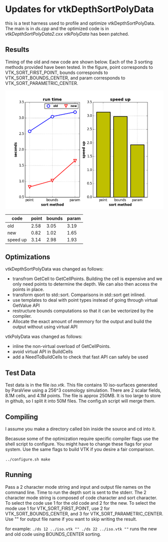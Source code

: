 # Updates for vtkDepthSortPolyData #
this is a test harness used to profile and optimize
vtkDepthSortPolyData. The main is in *ds.cpp* and the
optimized code is in *vtkDepthSortPolyData2.cxx* *vtkPolyData*
has been patched.

## Results ##
Timing of the old and new code are shown below. Each of the 3 sorting
methods provided have been tested. In the figure, point corresponds to
VTK_SORT_FIRST_POINT, bounds corresponds to VTK_SORT_BOUNDS_CENTER, and 
param corresponds to VTK_SORT_PARAMETRIC_CENTER.

![comparison](images/depth_sort_speedup.png)


code | point | bounds | param
-----|-------|--------|------
old | 2.58 | 3.05 | 3.19
new | 0.82 | 1.02 | 1.65
speed up | 3.14 | 2.98 | 1.93

## Optimizations ##
vtkDepthSortPolyData was changed as follows:
* transfrom GetCell to GetCellPoints. Building the cell is expensive
  and we only need points to determine the depth. We can also then
  access the points in place.
* transform qsort to std::sort. Comparisons in std::sort get inlined.
* use templates to deal with point types instead of going through
  virtual GetValue API
* restructure bounds computations so that it can be vectorized
  by the compiler.
* Allocate the exact amount of memmory for the output and
  build the output without using virtual API

vtkPolyData was changed as follows:
* inline the non-virtual overload of GetCellPoints.
* avoid virtual API in BuildCells
* add a NeedToBuildCells to check that fast API can safely be used

## Test Data ##
Test data is in the file *iso.vtk*. This file contains 10 iso-surfaces
generated by ParaView using a 256^3 cosmology simulation. There are 2
scalar fields, 8.1M cells, and 4.1M points. The file is approx 250MB.
It is too large to store in github, so I split it into 50M files. The
config.sh script will merge them.

## Compiling ##
I assume you make a directory called bin inside the source and
cd into it.

Becasuse some of the optimization require specific compiler flags
use the shell script to configure. You might have to change these
flags for your system. Use the same flags to build VTK if you desire
a fair comparison.

`../configure.sh
make`

## Running ##
Pass a 2 character mode string  and
input and output file names on the command line. Time to run the depth sort is sent to
the stderr. The 2 character mode string is composed of code character and sort character.
To select the code use 1 for the old code and 2 for the new. To select the mode use 1
for VTK_SORT_FIRST_POINT, use 2 for VTK_SORT_BOUNDS_CENTER, and 3 for VTK_SORT_PARAMETRIC_CENTER.
Use "" for output file name if you want to skip writing the result.

for example:
`./ds 12 ../iso.vtk ""
./ds 22 ../iso.vtk ""`
runs the new and old code using BOUNDS_CENTER sorting.

